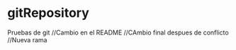 # gitRepository
Pruebas de git
//Cambio en el README
//CAmbio final despues de conflicto
//Nueva rama
